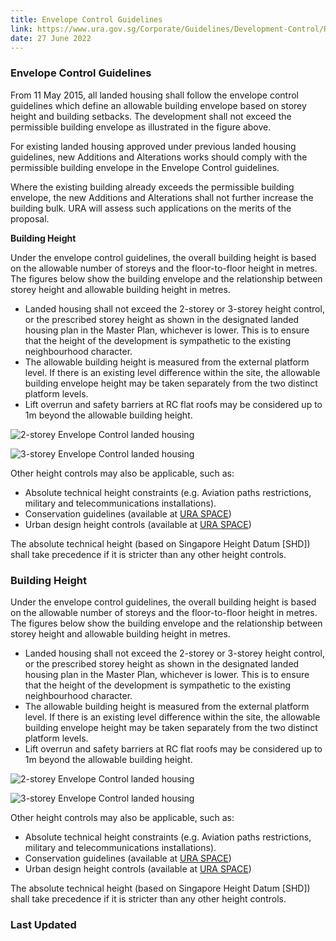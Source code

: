 ```yaml
---
title: Envelope Control Guidelines
link: https://www.ura.gov.sg/Corporate/Guidelines/Development-Control/Residential/Terrace/EC
date: 27 June 2022
---
```


### Envelope Control Guidelines

From 11 May 2015, all landed housing shall follow the envelope control guidelines which define an allowable building envelope based on storey height and building setbacks. The development shall not exceed the permissible building envelope as illustrated in the figure above.

For existing landed housing approved under previous landed housing guidelines, new Additions and Alterations works should comply with the permissible building envelope in the Envelope Control guidelines.

Where the existing building already exceeds the permissible building envelope, the new Additions and Alterations shall not further increase the building bulk. URA will assess such applications on the merits of the proposal.

**Building Height**

Under the envelope control guidelines, the overall building height is based on the allowable number of storeys and the floor-to-floor height in metres. The figures below show the building envelope and the relationship between storey height and allowable building height in metres.

- Landed housing shall not exceed the 2-storey or 3-storey height control, or the prescribed storey height as shown in the designated landed housing plan in the Master Plan, whichever is lower. This is to ensure that the height of the development is sympathetic to the existing neighbourhood character.
- The allowable building height is measured from the external platform level. If there is an existing level difference within the site, the allowable building envelope height may be taken separately from the two distinct platform levels.
- Lift overrun and safety barriers at RC flat roofs may be considered up to 1m beyond the allowable building height.

![2-storey Envelope Control landed housing](https://www.ura.gov.sg/-/media/Corporate/Guidelines/Development-control/Bungalows/LHD11-Envelope-control-2styedited10aug21LHD09A-Envelope-control-2sty.jpg?h=327&w=800)

![3-storey Envelope Control landed housing](https://www.ura.gov.sg/-/media/Corporate/Guidelines/Development-control/Bungalows/LHD12-Envelope-control-3sty10aug21LHD09B-Envelope-control-3sty.jpg?h=373&w=800)

Other height controls may also be applicable, such as:
- Absolute technical height constraints (e.g. Aviation paths restrictions, military and telecommunications installations).
- Conservation guidelines (available at [URA SPACE](https://www.ura.gov.sg/maps/?service=STB))
- Urban design height controls (available at [URA SPACE](https://www.ura.gov.sg/maps/?service=STB))

The absolute technical height (based on Singapore Height Datum [SHD]) shall take precedence if it is stricter than any other height controls.

### Building Height

Under the envelope control guidelines, the overall building height is based on the allowable number of storeys and the floor-to-floor height in metres. The figures below show the building envelope and the relationship between storey height and allowable building height in metres.

- Landed housing shall not exceed the 2-storey or 3-storey height control, or the prescribed storey height as shown in the designated landed housing plan in the Master Plan, whichever is lower. This is to ensure that the height of the development is sympathetic to the existing neighbourhood character.
- The allowable building height is measured from the external platform level. If there is an existing level difference within the site, the allowable building envelope height may be taken separately from the two distinct platform levels.
- Lift overrun and safety barriers at RC flat roofs may be considered up to 1m beyond the allowable building height.

![2-storey Envelope Control landed housing](https://www.ura.gov.sg/-/media/Corporate/Guidelines/Development-control/Bungalows/LHD11-Envelope-control-2styedited10aug21LHD09A-Envelope-control-2sty.jpg?h=327&w=800)

![3-storey Envelope Control landed housing](https://www.ura.gov.sg/-/media/Corporate/Guidelines/Development-control/Bungalows/LHD12-Envelope-control-3sty10aug21LHD09B-Envelope-control-3sty.jpg?h=373&w=800)

Other height controls may also be applicable, such as:
- Absolute technical height constraints (e.g. Aviation paths restrictions, military and telecommunications installations).
- Conservation guidelines (available at [URA SPACE](https://www.ura.gov.sg/maps/?service=STB))
- Urban design height controls (available at [URA SPACE](https://www.ura.gov.sg/maps/?service=STB))

The absolute technical height (based on Singapore Height Datum [SHD]) shall take precedence if it is stricter than any other height controls. 

### Last Updated


